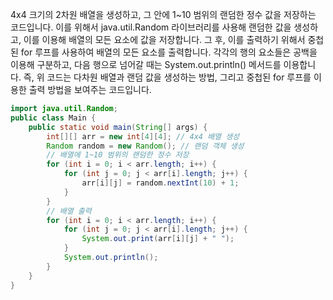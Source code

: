 
 4x4 크기의 2차원 배열을 생성하고, 그 안에 1~10 범위의 랜덤한 정수 값을 저장하는 코드입니다. 이를 위해서 java.util.Random 라이브러리를 사용해 랜덤한 값을 생성하고,
이를 이용해 배열의 모든 요소에 값을 저장합니다.
그 후, 이를 출력하기 위해서 중첩된 for 루프를 사용하여 배열의 모든 요소를 출력합니다. 각각의 행의 요소들은 공백을 이용해 구분하고,
다음 행으로 넘어갈 때는 System.out.println() 메서드를 이용합니다.
즉, 위 코드는 다차원 배열과 랜덤 값을 생성하는 방법, 그리고 중첩된 for 루프를 이용한 출력 방법을 보여주는 코드입니다.

```java
import java.util.Random;
public class Main {
    public static void main(String[] args) {
        int[][] arr = new int[4][4]; // 4x4 배열 생성
        Random random = new Random(); // 랜덤 객체 생성
        // 배열에 1~10 범위의 랜덤한 정수 저장
        for (int i = 0; i < arr.length; i++) {
            for (int j = 0; j < arr[i].length; j++) {
                arr[i][j] = random.nextInt(10) + 1;
            }
        }
        // 배열 출력
        for (int i = 0; i < arr.length; i++) {
            for (int j = 0; j < arr[i].length; j++) {
                System.out.print(arr[i][j] + " ");
            }
            System.out.println();
        }
    }
}
```
